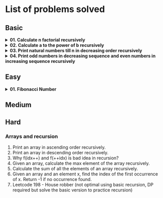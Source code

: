 # List of problems solved

## Basic

<!-- Problem: Calculate n factorial-->
<details>
  <summary><b>01. Calculate n factorial recursively</b></summary>

- [Link to notes]()
- [Link to solution]()

</details>

<!-- Problem: Calculate a to the power of b-->
<details>
  <summary><b>02. Calculate a to the power of b recursively</b></summary>

- [Link to notes]()
- [Link to solution]()

</details>

<!-- Problem: Print natural numbers till n in decreasing order-->
<details>
  <summary><b>03. Print natural numbers till n in decreasing order recursively</b></summary>

- [Link to notes]()
- [Link to solution]()

</details>

<!-- Problem: Print odd numbers in decreasing sequence and even numbers in increasing sequence recursively-->
<details>
  <summary><b>04. Print odd numbers in decreasing sequence and even numbers in increasing sequence recursively</b></summary>

- [Link to notes]()
- [Link to solution]()

</details>

## Easy

<!-- Problem: Fibonacci Number -->
<details>
  <summary><b>01. Fibonacci Number</b></summary>

- [Link to notes](https://github.com/TheParthMaru/mastering-dsa/blob/main/notes/leetcode-problems-notes/509_%20fibonacci_number.pdf)
- [Link to solution](https://github.com/TheParthMaru/mastering-dsa/tree/main/leetcode/0509_fibonacci_number)
- Note:
  - There are various approaches to solve this problem: - Iterative ✅ - Recursive ✅ - Better recursive with DP (multiple approaches) ❌
  </details>

## Medium

## Hard

### Arrays and recursion

1. Print an array in ascending order recursively.
2. Print an array in descending order recursively.
3. Why f(idx++) and f(++idx) is bad idea in recursion?
4. Given an array, calculate the max element of the array recursively.
5. Calculate the sum of all the elements of an array recursively.
6. Given an array and an element x, find the index of the first occurrence of x. Return -1 if no occurrence found.
7. Leetcode 198 - House robber (not optimal using basic recursion, DP required but solve the basic version to practice recursion)

